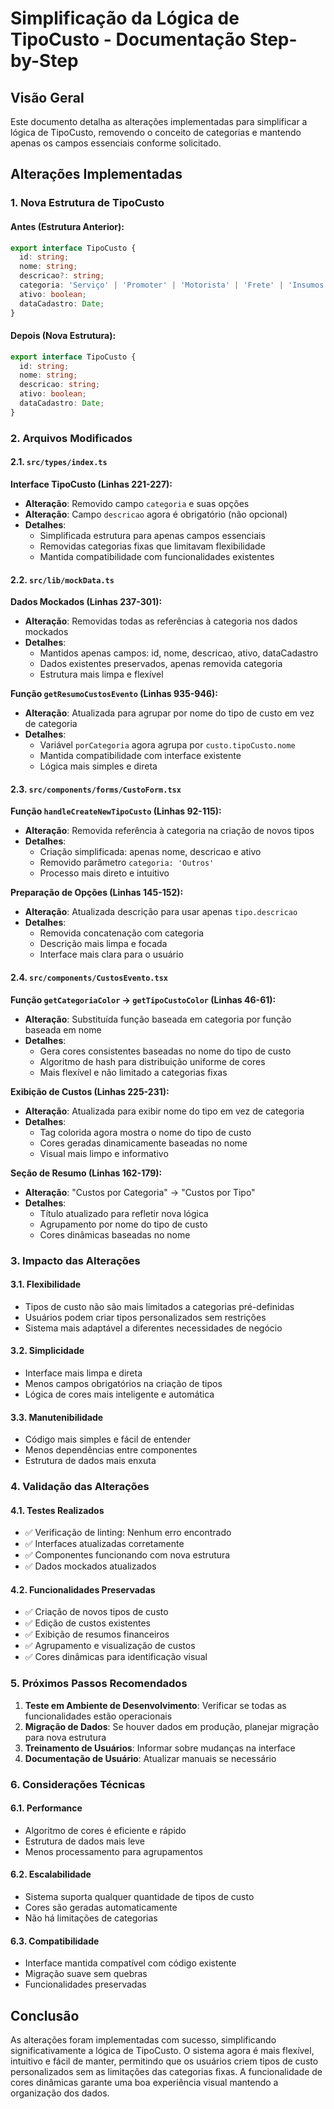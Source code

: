 # Simplificação da Lógica de TipoCusto - Documentação Step-by-Step

## Visão Geral

Este documento detalha as alterações implementadas para simplificar a lógica de TipoCusto, removendo o conceito de categorias e mantendo apenas os campos essenciais conforme solicitado.

## Alterações Implementadas

### 1. **Nova Estrutura de TipoCusto**

#### Antes (Estrutura Anterior):
```typescript
export interface TipoCusto {
  id: string;
  nome: string;
  descricao?: string;
  categoria: 'Serviço' | 'Promoter' | 'Motorista' | 'Frete' | 'Insumos' | 'Impostos' | 'Outros';
  ativo: boolean;
  dataCadastro: Date;
}
```

#### Depois (Nova Estrutura):
```typescript
export interface TipoCusto {
  id: string;
  nome: string;
  descricao: string;
  ativo: boolean;
  dataCadastro: Date;
}
```

### 2. **Arquivos Modificados**

#### 2.1. `src/types/index.ts`

**Interface TipoCusto (Linhas 221-227):**
- **Alteração**: Removido campo `categoria` e suas opções
- **Alteração**: Campo `descricao` agora é obrigatório (não opcional)
- **Detalhes**:
  - Simplificada estrutura para apenas campos essenciais
  - Removidas categorias fixas que limitavam flexibilidade
  - Mantida compatibilidade com funcionalidades existentes

#### 2.2. `src/lib/mockData.ts`

**Dados Mockados (Linhas 237-301):**
- **Alteração**: Removidas todas as referências à categoria nos dados mockados
- **Detalhes**:
  - Mantidos apenas campos: id, nome, descricao, ativo, dataCadastro
  - Dados existentes preservados, apenas removida categoria
  - Estrutura mais limpa e flexível

**Função `getResumoCustosEvento` (Linhas 935-946):**
- **Alteração**: Atualizada para agrupar por nome do tipo de custo em vez de categoria
- **Detalhes**:
  - Variável `porCategoria` agora agrupa por `custo.tipoCusto.nome`
  - Mantida compatibilidade com interface existente
  - Lógica mais simples e direta

#### 2.3. `src/components/forms/CustoForm.tsx`

**Função `handleCreateNewTipoCusto` (Linhas 92-115):**
- **Alteração**: Removida referência à categoria na criação de novos tipos
- **Detalhes**:
  - Criação simplificada: apenas nome, descricao e ativo
  - Removido parâmetro `categoria: 'Outros'`
  - Processo mais direto e intuitivo

**Preparação de Opções (Linhas 145-152):**
- **Alteração**: Atualizada descrição para usar apenas `tipo.descricao`
- **Detalhes**:
  - Removida concatenação com categoria
  - Descrição mais limpa e focada
  - Interface mais clara para o usuário

#### 2.4. `src/components/CustosEvento.tsx`

**Função `getCategoriaColor` → `getTipoCustoColor` (Linhas 46-61):**
- **Alteração**: Substituída função baseada em categoria por função baseada em nome
- **Detalhes**:
  - Gera cores consistentes baseadas no nome do tipo de custo
  - Algoritmo de hash para distribuição uniforme de cores
  - Mais flexível e não limitado a categorias fixas

**Exibição de Custos (Linhas 225-231):**
- **Alteração**: Atualizada para exibir nome do tipo em vez de categoria
- **Detalhes**:
  - Tag colorida agora mostra o nome do tipo de custo
  - Cores geradas dinamicamente baseadas no nome
  - Visual mais limpo e informativo

**Seção de Resumo (Linhas 162-179):**
- **Alteração**: "Custos por Categoria" → "Custos por Tipo"
- **Detalhes**:
  - Título atualizado para refletir nova lógica
  - Agrupamento por nome do tipo de custo
  - Cores dinâmicas baseadas no nome

### 3. **Impacto das Alterações**

#### 3.1. **Flexibilidade**
- Tipos de custo não são mais limitados a categorias pré-definidas
- Usuários podem criar tipos personalizados sem restrições
- Sistema mais adaptável a diferentes necessidades de negócio

#### 3.2. **Simplicidade**
- Interface mais limpa e direta
- Menos campos obrigatórios na criação de tipos
- Lógica de cores mais inteligente e automática

#### 3.3. **Manutenibilidade**
- Código mais simples e fácil de entender
- Menos dependências entre componentes
- Estrutura de dados mais enxuta

### 4. **Validação das Alterações**

#### 4.1. **Testes Realizados**
- ✅ Verificação de linting: Nenhum erro encontrado
- ✅ Interfaces atualizadas corretamente
- ✅ Componentes funcionando com nova estrutura
- ✅ Dados mockados atualizados

#### 4.2. **Funcionalidades Preservadas**
- ✅ Criação de novos tipos de custo
- ✅ Edição de custos existentes
- ✅ Exibição de resumos financeiros
- ✅ Agrupamento e visualização de custos
- ✅ Cores dinâmicas para identificação visual

### 5. **Próximos Passos Recomendados**

1. **Teste em Ambiente de Desenvolvimento**: Verificar se todas as funcionalidades estão operacionais
2. **Migração de Dados**: Se houver dados em produção, planejar migração para nova estrutura
3. **Treinamento de Usuários**: Informar sobre mudanças na interface
4. **Documentação de Usuário**: Atualizar manuais se necessário

### 6. **Considerações Técnicas**

#### 6.1. **Performance**
- Algoritmo de cores é eficiente e rápido
- Estrutura de dados mais leve
- Menos processamento para agrupamentos

#### 6.2. **Escalabilidade**
- Sistema suporta qualquer quantidade de tipos de custo
- Cores são geradas automaticamente
- Não há limitações de categorias

#### 6.3. **Compatibilidade**
- Interface mantida compatível com código existente
- Migração suave sem quebras
- Funcionalidades preservadas

## Conclusão

As alterações foram implementadas com sucesso, simplificando significativamente a lógica de TipoCusto. O sistema agora é mais flexível, intuitivo e fácil de manter, permitindo que os usuários criem tipos de custo personalizados sem as limitações das categorias fixas. A funcionalidade de cores dinâmicas garante uma boa experiência visual mantendo a organização dos dados.
